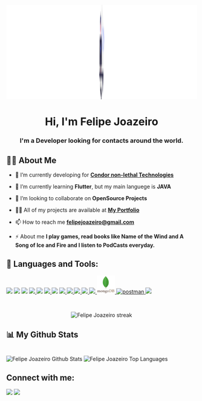<a href="#"><img width="100%"  src="./img/undraw_developer_activity_re_39tg (2).svg" height="250px"/></a>

<h1 align="center">Hi, I'm Felipe Joazeiro</h1>
<h3 align="center">I'm a Developer looking for contacts around the world.</h3>


## 🙋‍♂️ About Me

- 🔭 I’m currently developing for **[Condor non-lethal Technologies](https://www.condornaoletal.com.br/?lang=en)**

- 🌱 I’m currently learning **Flutter**, but my main languege is **JAVA**

- 👯 I’m looking to collaborate on **OpenSource Projects**

- 👨‍💻 All of my projects are available at **[My Portfolio](https://felipejoazeiro.com)**

- 📫 How to reach me **felipejoazeiro@gmail.com**

- ⚡ About me **I play games, read books like Name of the Wind and A Song of Ice and Fire and I listen to PodCasts everyday.**

## 🚀 Languages and Tools:

<p align="left"> 
    <a href="https://dev.java/" target="_blank"><img src="https://img.icons8.com/?size=48&id=13679&format=png"/></a>
    <a href="https://dart.dev/"><img src="https://img.icons8.com/?size=48&id=7AFcZ2zirX6Y&format=png"/></a>
    <a href="https://flutter.dev/"><img src="https://img.icons8.com/?size=48&id=7I3BjCqe9rjG&format=png"/></a>
    <a href="https://developer.mozilla.org/en-US/docs/Web/JavaScript" target="_blank"> <img src="https://img.icons8.com/color/48/000000/javascript.png"/> </a> 
    <a href="https://vuejs.org/"><img src="https://img.icons8.com/?size=48&id=eETV3RNHVrWA&format=png"/></a>
    <a href="https://reactjs.org/" target="_blank"> <img src="https://img.icons8.com/color/48/000000/react-native.png"/> </a>
    <a href="https://tailwindcss.com/"><img src="https://img.icons8.com/?size=50&id=CIAZz2CYc6Kc&format=png"/></a>
    <a href="https://www.w3.org/html/" target="_blank"> <img src="https://img.icons8.com/color/48/000000/html-5.png"/> </a> 
    <a href="https://www.w3schools.com/css/" target="_blank"> <img src="https://img.icons8.com/color/48/000000/css3.png"/> </a> 
    <a href="https://getbootstrap.com" target="_blank"> <img src="https://img.icons8.com/color/48/000000/bootstrap.png"/> </a> 
    <a href="https://nodejs.org" target="_blank"> <img src="https://img.icons8.com/color/48/000000/nodejs.png"/> </a> 
    <a href="https://www.mysql.com/" target="_blank"> <img src="https://img.icons8.com/fluent/50/000000/mysql-logo.png"/> </a>
    <a href="https://www.mongodb.com/" target="_blank"> <img src="https://raw.githubusercontent.com/devicons/devicon/master/icons/mongodb/mongodb-original-wordmark.svg" alt="mongodb" width="48" height="48"/> </a> 
    <a href="https://postman.com" target="_blank"> <img src="https://www.vectorlogo.zone/logos/getpostman/getpostman-icon.svg" alt="postman" width="45" height="45"/> </a>   
    <a href="https://git-scm.com/" target="_blank"> <img src="https://img.icons8.com/color/48/000000/git.png"/> </a> 
</p>
<br/>

<p align="center">
        <img title="🔥 Get streak stats for your profile at git.io/streak-stats" alt="Felipe Joazeiro streak" src="https://github-readme-streak-stats.herokuapp.com/?user=felipejoazeiro&theme=black-ice&hide_border=true&stroke=0000&background=060A0CD0"/>
    </a>
</p>

## 📊 My Github Stats

  <br/>
    <img alt="Felipe Joazeiro Github Stats" src="https://github-readme-stats.vercel.app/api?username=felipejoazeiro&show_icons=true&count_private=true&theme=react&hide_border=true&bg_color=0D1117" /></a>
    <img alt="Felipe Joazeiro Top Languages" src="https://github-readme-stats.vercel.app/api/top-langs/?username=felipejoazeiro&langs_count=8&count_private=true&layout=compact&theme=react&hide_border=true&bg_color=0D1117" /></a>

<br/>

## Connect with me:
<p align="left">

<a href = "https://www.linkedin.com/in/felipe-bezerra-joazeiro-6980a3194/"><img src="https://img.icons8.com/fluent/48/000000/linkedin.png"/></a>
<a href = "https://www.instagram.com/pinho_joazeiro/"><img src="https://img.icons8.com/fluent/48/000000/instagram-new.png"/></a>

</p>
